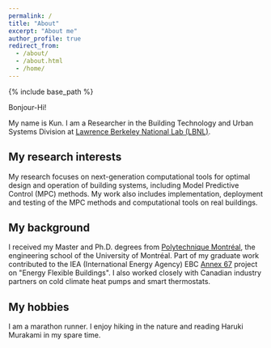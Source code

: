```yaml
---
permalink: /
title: "About"
excerpt: "About me"
author_profile: true
redirect_from:
  - /about/
  - /about.html
  - /home/
---
```


{% include base_path %}

Bonjour-Hi!

My name is Kun. I am a Researcher in the Building Technology and Urban Systems Division at [Lawrence Berkeley National Lab (LBNL)](http://www.lbl.gov).

## My research interests

My research focuses on next-generation computational tools for optimal design and operation of building systems, including Model Predictive Control (MPC) methods. My work also includes implementation, deployment and testing of the MPC methods and computational tools on real buildings.

## My background

I received my Master and Ph.D. degrees from [Polytechnique Montréal](http://www.polymtl.ca), the engineering school of the University of Montréal. Part of my graduate work contributed to the IEA (International Energy Agency) EBC [Annex 67](http://www.annex67.org/) project on "Energy Flexible Buildings". I also worked closely with Canadian industry partners on cold climate heat pumps and smart thermostats.

## My hobbies
I am a marathon runner. I enjoy hiking in the nature and reading Haruki Murakami in my spare time.
